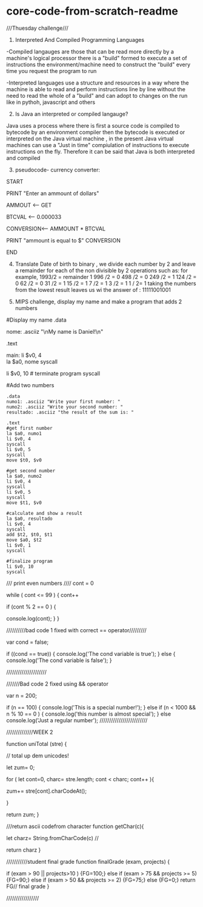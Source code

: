 # core-code-from-scratch-readme

///Thuesday challenge///

1) Interpreted And Compiled Programming Languages

-Compiled langauges are those that can be read more directly by a machine's logical processor there is a "build" formed to execute a set of instructions the environment/machine need to construct the "build" every time you request the program to run 

-Interpreted languages use a structure and resources in a way where the machine is able to read and perform instructions line by line without the need
to read the whole of a "build" and can adopt to changes on the run like in pythoh, javascript and others

2) Is Java an interpreted or compiled langauge?

Java uses a process where there is first a source code is compiled to bytecode by an environment compiler
then the bytecode is executed or interpreted on the Java virtual machine , in the present Java virtual machines can use a "Just in time" compiulation of instructions to execute instructions on the fly.
Therefore it can be said that Java is both interpreted and compiled 

3) pseudocode- currency converter:

START

PRINT "Enter an ammount of dollars"

AMMOUT <-- GET

BTCVAL <-- 0.000033

CONVERSION<-- AMMOUNT * BTCVAL

PRINT "ammount is equal to $" CONVERSION

END 


4) Translate Date of birth to binary , we divide each number by 2 and leave a remainder for each of the non divisible by 2 operations
such as:
for example, 1993/2 =  remainder 1
             996 /2 =            0
             498 /2 =            0 
             249 /2 =            1
             124 /2 =            0
             62  /2 =            0
             31  /2 =            1
             15  /2 =            1
             7   /2 =            1
             3   /2 =            1
             1   / 2=            1
taking the numbers from the lowest result leaves us wi the answer of : 11111001001

5) MIPS challenge, display my name and make a program that adds 2 numbers


#Display my name 
.data

 nome: .asciiz "\nMy name is Daniel!\n"

.text 

 main:
li $v0, 4  
la $a0, nome 
syscall 

li $v0, 10 # terminate program
syscall

 #Add two numbers 

    .data
    numo1: .asciiz "Write your first number: "
    numo2: .asciiz "Write your second number: "
    resultado: .asciiz "the result of the sum is: "

    .text
    #get first number
    la $a0, numo1
    li $v0, 4
    syscall
    li $v0, 5
    syscall
    move $t0, $v0

    #get second number
    la $a0, numo2
    li $v0, 4
    syscall
    li $v0, 5
    syscall
    move $t1, $v0

    #calculate and show a result
    la $a0, resultado
    li $v0, 4
    syscall
    add $t2, $t0, $t1
    move $a0, $t2
    li $v0, 1
    syscall

    #finalize program
    li $v0, 10
    syscall

/// print even numbers ////
 cont = 0

while ( cont <= 99 )  {
  cont++ 

if (cont % 2 == 0 ) {

  console.log(cont);
 }
}

//////////bad code 1 fixed with correct == operator/////////

var cond = false;

if ((cond == true)) {
  console.log('The cond variable is true');
} else {
  console.log('The cond variable is false');
}

/////////////////////


///////Bad code 2 fixed using && operator 

var n = 200;

if (n == 100) {
  console.log('This is a special number!');
}
else 
if (n < 1000 && n % 10 == 0 ) {
  console.log('this number is almost special');
} else
  console.log('Just a regular number');
/////////////////////////




//////////////WEEK 2

function uniTotal (stre) {
  
// total up dem unicodes!
  
let zum= 0;
  
  for ( let cont=0, charc= stre.length; cont < charc; cont++ ){ 

   zum+= stre[cont].charCodeAt();


}
  
return zum;
 }

///return ascii codefrom character 
function getChar(c){
  

let charz= String.fromCharCode(c) // 
  
  return charz
}



///////////student final grade
function finalGrade (exam, projects) {

  if (exam > 90 || projects>10 ) {FG=100;} else
   if (exam > 75 && projects >= 5)
      {FG=90;} else 
        if (exam > 50 && projects >= 2)
      {FG=75;} else 
      {FG=0;} 
return FG// final grade
}

/////////////////
